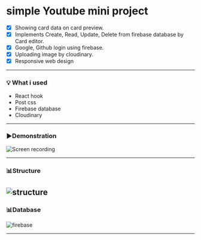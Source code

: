 # simple Youtube mini project

- [x] Showing card data on card preview.
- [x] Implements Create, Read, Update, Delete from firebase database by Card editor.
- [x] Google, Github login using firebase.
- [x] Uploading image by cloudinary.
- [x] Responsive web design

---

### **💡 What i used**

- React hook
- Post css
- Firebase database
- Cloudinary

---

### **▶️Demonstration**

![Screen recording](https://user-images.githubusercontent.com/91414657/148361287-b206fb8e-b5d5-4ce4-a490-b7b2ca0253dc.gif)

---

### **📊Structure**

## ![structure](https://user-images.githubusercontent.com/91414657/148361202-0c454195-27c2-4996-8760-059bd488c646.jpg)

### **📊Database**

![firebase](https://user-images.githubusercontent.com/91414657/148361211-7b0de184-ef4c-4d06-bd69-05203f540fff.jpg)

---
